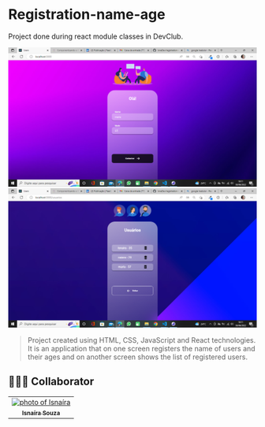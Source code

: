 # Registration-name-age
 
Project done during react module classes in DevClub.

<img src="./src/assets/cadastro.png" alt="image-cadastro"><br>
<img src="./src/assets/lista.png" alt="image-lista"><br>

> Project created using HTML, CSS, JavaScript and React technologies. It is an application that on one screen registers the name of users and their ages and on another screen shows the list of registered users.


## 🤝👩🏻 Collaborator


<table>
  <tr>
    <td align="center">
      <a href="#">
        <img src="https://avatars.githubusercontent.com/u/95285602?s=400&u=ed631ca82ce931b1f23877b14b677c651db231b6&v=4" width="100px;" alt="photo of Isnaíra"/><br>
        <sub>
          <b>Isnaíra Souza</b>
        </sub>
      </a>
    </td>
    
</table>
